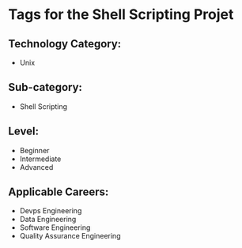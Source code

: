 # Tags for the Shell Scripting Projet

## Technology Category:
- Unix


## Sub-category:
- Shell Scripting

## Level:
- Beginner
- Intermediate
- Advanced
  

## Applicable Careers:
- Devps Engineering
- Data Engineering
- Software Engineering
- Quality Assurance Engineering

